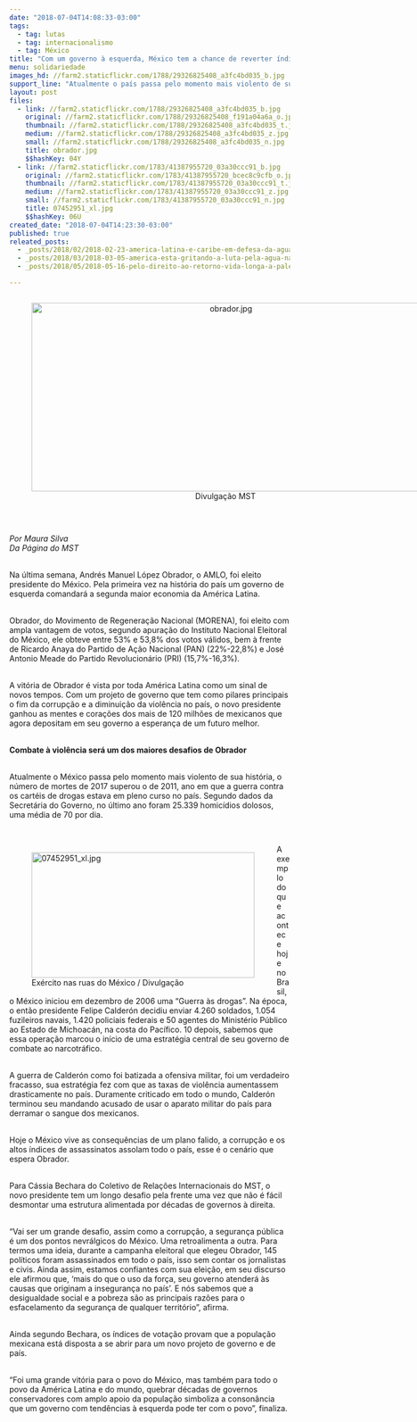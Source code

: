 ```yaml
---
date: "2018-07-04T14:08:33-03:00"
tags:
  - tag: lutas
  - tag: internacionalismo
  - tag: México
title: "Com um governo à esquerda, México tem a chance de reverter índices de violência   "
menu: solidariedade
images_hd: //farm2.staticflickr.com/1788/29326825408_a3fc4bd035_b.jpg
support_line: "Atualmente o país passa pelo momento mais violento de sua história, o número de mortes de 2017 superou o de 2011, ano em que a guerra contra os cartéis de drogas estava em pleno curso "
layout: post
files:
  - link: //farm2.staticflickr.com/1788/29326825408_a3fc4bd035_b.jpg
    original: //farm2.staticflickr.com/1788/29326825408_f191a04a6a_o.jpg
    thumbnail: //farm2.staticflickr.com/1788/29326825408_a3fc4bd035_t.jpg
    medium: //farm2.staticflickr.com/1788/29326825408_a3fc4bd035_z.jpg
    small: //farm2.staticflickr.com/1788/29326825408_a3fc4bd035_n.jpg
    title: obrador.jpg
    $$hashKey: 04Y
  - link: //farm2.staticflickr.com/1783/41387955720_03a30ccc91_b.jpg
    original: //farm2.staticflickr.com/1783/41387955720_bcec8c9cfb_o.jpg
    thumbnail: //farm2.staticflickr.com/1783/41387955720_03a30ccc91_t.jpg
    medium: //farm2.staticflickr.com/1783/41387955720_03a30ccc91_z.jpg
    small: //farm2.staticflickr.com/1783/41387955720_03a30ccc91_n.jpg
    title: 07452951_xl.jpg
    $$hashKey: 06U
created_date: "2018-07-04T14:23:30-03:00"
published: true
releated_posts:
  - _posts/2018/02/2018-02-23-america-latina-e-caribe-em-defesa-da-agua.md
  - _posts/2018/03/2018-03-05-america-esta-gritando-a-luta-pela-agua-na-america-latina.md
  - _posts/2018/05/2018-05-16-pelo-direito-ao-retorno-vida-longa-a-palestina.md

---
```

<div style="text-align:center">
<figure class="image" style="display:inline-block"><img alt="obrador.jpg" height="338" src="//farm2.staticflickr.com/1788/29326825408_a3fc4bd035_b.jpg" width="700" />
<figcaption>Divulga&ccedil;&atilde;o MST&nbsp;</figcaption>
</figure>
</div>

<p>&nbsp;</p>

<p><em>Por Maura Silva<br />
Da P&aacute;gina do MST</em></p>

<p><br />
Na &uacute;ltima semana, Andr&eacute;s Manuel L&oacute;pez Obrador, o AMLO, foi eleito presidente do M&eacute;xico. Pela primeira vez na hist&oacute;ria do pa&iacute;s um governo de esquerda comandar&aacute; a segunda maior economia da Am&eacute;rica Latina.</p>

<p><br />
Obrador, do Movimento de Regenera&ccedil;&atilde;o Nacional (MORENA), foi eleito com ampla vantagem de votos, segundo apura&ccedil;&atilde;o do Instituto Nacional Eleitoral do M&eacute;xico, ele obteve entre 53% e 53,8% dos votos v&aacute;lidos, bem &agrave; frente de Ricardo Anaya do Partido de A&ccedil;&atilde;o Nacional (PAN) (22%-22,8%) e Jos&eacute; Antonio Meade do Partido Revolucion&aacute;rio (PRI) (15,7%-16,3%).&nbsp;</p>

<p><br />
A vit&oacute;ria de Obrador &eacute; vista por toda Am&eacute;rica Latina como um sinal de novos tempos. Com um projeto de governo que tem como pilares principais o fim da corrup&ccedil;&atilde;o e a diminui&ccedil;&atilde;o da viol&ecirc;ncia no pa&iacute;s, o novo presidente ganhou as mentes e cora&ccedil;&otilde;es dos mais de 120 milh&otilde;es de mexicanos que agora depositam em seu governo a esperan&ccedil;a de um futuro melhor.</p>

<p><br />
<strong>Combate &agrave; viol&ecirc;ncia ser&aacute; um dos maiores desafios de Obrador </strong></p>

<p><br />
Atualmente o M&eacute;xico passa pelo momento mais violento de sua hist&oacute;ria, o n&uacute;mero de mortes de 2017 superou o de 2011, ano em que a guerra contra os cart&eacute;is de drogas estava em pleno curso no pa&iacute;s. Segundo dados da Secret&aacute;ria do Governo, no &uacute;ltimo ano foram&nbsp;25.339 homic&iacute;dios dolosos, uma m&eacute;dia de 70 por dia.&nbsp;</p>

<p>&nbsp;</p>

<figure class="image" style="float:left"><img alt="07452951_xl.jpg" height="225" src="//farm2.staticflickr.com/1783/41387955720_03a30ccc91_b.jpg" width="400" />
<figcaption>Ex&eacute;rcito nas ruas do M&eacute;xico / Divulga&ccedil;&atilde;o</figcaption>
</figure>

<p>A exemplo do que acontece hoje no Brasil, o M&eacute;xico iniciou em dezembro de 2006 uma &ldquo;Guerra &agrave;s drogas&rdquo;. Na &eacute;poca, o ent&atilde;o presidente Felipe Calder&oacute;n decidiu enviar 4.260 soldados, 1.054 fuzileiros navais, 1.420 policiais federais e 50 agentes do Minist&eacute;rio P&uacute;blico ao Estado de Michoac&aacute;n, na costa do Pac&iacute;fico. 10 depois, sabemos que essa opera&ccedil;&atilde;o marcou o in&iacute;cio de uma estrat&eacute;gia central de seu governo de combate ao narcotr&aacute;fico.</p>

<p><br />
A guerra de Calder&oacute;n como foi batizada a ofensiva militar, foi um verdadeiro fracasso, sua estrat&eacute;gia fez com que as taxas de viol&ecirc;ncia aumentassem drasticamente no pa&iacute;s. Duramente criticado em todo o mundo, Calder&oacute;n terminou seu mandando acusado de usar o aparato militar do pa&iacute;s para derramar o sangue dos mexicanos. &nbsp;&nbsp;</p>

<p><br />
Hoje o M&eacute;xico vive as consequ&ecirc;ncias de um plano falido, a corrup&ccedil;&atilde;o e os altos &iacute;ndices de assassinatos assolam todo o pa&iacute;s, esse &eacute; o cen&aacute;rio que espera Obrador.</p>

<p><br />
Para C&aacute;ssia Bechara do Coletivo de Rela&ccedil;&otilde;es Internacionais do MST, o novo presidente tem um longo desafio pela frente uma vez que n&atilde;o &eacute; f&aacute;cil desmontar uma estrutura alimentada por d&eacute;cadas de governos &agrave; direita.</p>

<p><br />
&ldquo;Vai ser um grande desafio, assim como a corrup&ccedil;&atilde;o, a seguran&ccedil;a p&uacute;blica &eacute; um dos pontos nevr&aacute;lgicos do M&eacute;xico. Uma retroalimenta a outra. Para termos uma ideia, durante a campanha eleitoral que elegeu Obrador, 145 pol&iacute;ticos foram assassinados em todo o pa&iacute;s, isso sem contar os jornalistas e civis. Ainda assim, estamos confiantes com sua elei&ccedil;&atilde;o, em seu discurso ele afirmou que, &lsquo;mais do que o uso da for&ccedil;a, seu governo atender&aacute; &agrave;s causas que originam a inseguran&ccedil;a no pa&iacute;s&rsquo;. E n&oacute;s sabemos que a desigualdade social e a pobreza s&atilde;o as principais raz&otilde;es para o esfacelamento da seguran&ccedil;a de qualquer territ&oacute;rio&rdquo;, afirma.</p>

<p><br />
Ainda segundo Bechara, os &iacute;ndices de vota&ccedil;&atilde;o provam que a popula&ccedil;&atilde;o mexicana est&aacute; disposta a se abrir para um novo projeto de governo e de pa&iacute;s.</p>

<p><br />
&ldquo;Foi uma grande vit&oacute;ria para o povo do M&eacute;xico, mas tamb&eacute;m para todo o povo da Am&eacute;rica Latina e do mundo, quebrar d&eacute;cadas de governos conservadores com amplo apoio da popula&ccedil;&atilde;o simboliza&nbsp;a conson&acirc;ncia que um governo com tend&ecirc;ncias &agrave; esquerda pode ter com o povo&rdquo;, finaliza.</p>

<p>&nbsp;</p>

<p>&nbsp;</p>
